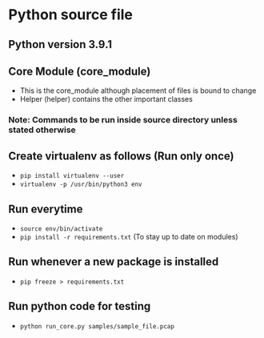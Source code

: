# Python source file

## Python version 3.9.1

## Core Module (core_module)
- This is the core_module although placement of files is bound to change
- Helper (helper) contains the other important classes

### Note: Commands to be run inside source directory unless stated otherwise

## Create virtualenv as follows (Run only once)
- `pip install virtualenv --user`
- `virtualenv -p /usr/bin/python3 env`

## Run everytime
- `source env/bin/activate`
- `pip install -r requirements.txt` (To stay up to date on modules)

## Run whenever a new package is installed
- `pip freeze > requirements.txt`

## Run python code for testing
- `python run_core.py samples/sample_file.pcap`